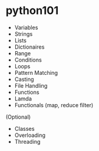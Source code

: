 # python101

- Variables
- Strings
- Lists
- Dictionaires 
- Range
- Conditions
- Loops
- Pattern Matching
- Casting
- File Handling
- Functions 
- Lamda
- Functionals (map, reduce filter)

(Optional)
- Classes
- Overloading
- Threading
